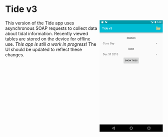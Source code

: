 # Tide v3
<p align="left">
    <img align="right" width="40%" src="preview.png">
    This version of the Tide app uses asynchronous SOAP requests to collect data about tidal information. Recently viewed tables are stored on the device for offline use. <i>This app is still a work in progress!</i> The UI should be updated to reflect these changes. 
</p>
